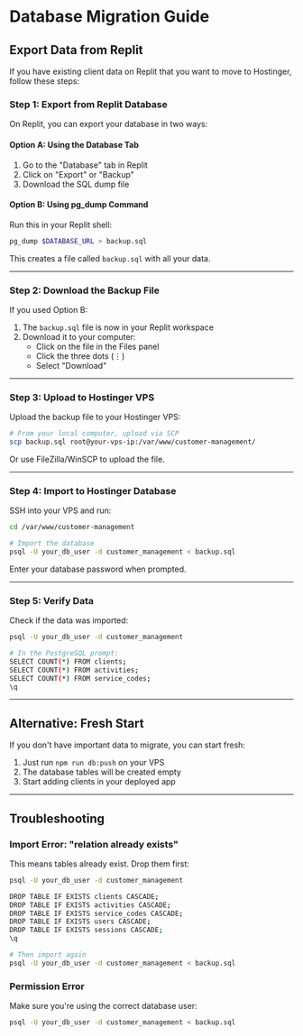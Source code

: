# Database Migration Guide

## Export Data from Replit

If you have existing client data on Replit that you want to move to Hostinger, follow these steps:

### Step 1: Export from Replit Database

On Replit, you can export your database in two ways:

#### Option A: Using the Database Tab
1. Go to the "Database" tab in Replit
2. Click on "Export" or "Backup"
3. Download the SQL dump file

#### Option B: Using pg_dump Command
Run this in your Replit shell:
```bash
pg_dump $DATABASE_URL > backup.sql
```

This creates a file called `backup.sql` with all your data.

---

### Step 2: Download the Backup File

If you used Option B:
1. The `backup.sql` file is now in your Replit workspace
2. Download it to your computer:
   - Click on the file in the Files panel
   - Click the three dots (⋮)
   - Select "Download"

---

### Step 3: Upload to Hostinger VPS

Upload the backup file to your Hostinger VPS:

```bash
# From your local computer, upload via SCP
scp backup.sql root@your-vps-ip:/var/www/customer-management/
```

Or use FileZilla/WinSCP to upload the file.

---

### Step 4: Import to Hostinger Database

SSH into your VPS and run:

```bash
cd /var/www/customer-management

# Import the database
psql -U your_db_user -d customer_management < backup.sql
```

Enter your database password when prompted.

---

### Step 5: Verify Data

Check if the data was imported:

```bash
psql -U your_db_user -d customer_management

# In the PostgreSQL prompt:
SELECT COUNT(*) FROM clients;
SELECT COUNT(*) FROM activities;
SELECT COUNT(*) FROM service_codes;
\q
```

---

## Alternative: Fresh Start

If you don't have important data to migrate, you can start fresh:

1. Just run `npm run db:push` on your VPS
2. The database tables will be created empty
3. Start adding clients in your deployed app

---

## Troubleshooting

### Import Error: "relation already exists"
This means tables already exist. Drop them first:

```bash
psql -U your_db_user -d customer_management

DROP TABLE IF EXISTS clients CASCADE;
DROP TABLE IF EXISTS activities CASCADE;
DROP TABLE IF EXISTS service_codes CASCADE;
DROP TABLE IF EXISTS users CASCADE;
DROP TABLE IF EXISTS sessions CASCADE;
\q

# Then import again
psql -U your_db_user -d customer_management < backup.sql
```

### Permission Error
Make sure you're using the correct database user:
```bash
psql -U your_db_user -d customer_management < backup.sql
```
